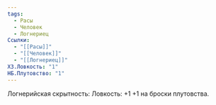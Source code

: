 ```yaml
---
tags:
  - Расы
  - Человек
  - Логнериец
Ссылки:
  - "[[Расы]]"
  - "[[Человек]]"
  - "[[Логнериец]]"
ХЗ.Ловкость: "1"
НБ.Плутовство: "1"
---
```

Логнерийская скрытность:
Ловкость: +1
+1 на броски плутовства.








